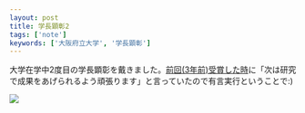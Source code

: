```yaml
---
layout: post
title: 学長顕彰2
tags: ['note']
keywords: ['大阪府立大学', '学長顕彰']
---
```


大学在学中2度目の学長顕彰を戴きました。[前回(3年前)受賞した時](/jp/posts/honor/)に「次は研究で成果をあげられるよう頑張ります」と言っていたので有言実行ということで:)

<img src="/img/blog_honor2.jpg" />